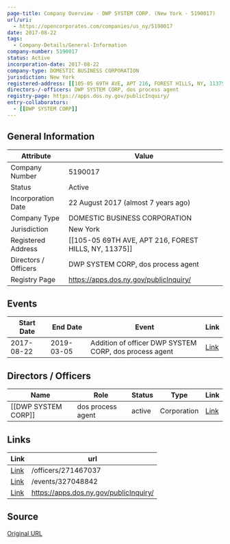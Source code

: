 ```yaml
---
page-title: Company Overview - DWP SYSTEM CORP. (New York - 5190017)
url/uri:
  - https://opencorporates.com/companies/us_ny/5190017
date: 2017-08-22
tags:
  - Company-Details/General-Information
company-number: 5190017
status: Active
incorporation-date: 2017-08-22
company-type: DOMESTIC BUSINESS CORPORATION
jurisdiction: New York
registered-address: [[105-05 69TH AVE, APT 216, FOREST HILLS, NY, 11375]]
directors-/-officers: DWP SYSTEM CORP, dos process agent
registry-page: https://apps.dos.ny.gov/publicInquiry/
entry-collaborators:
  - [[DWP SYSTEM CORP]]
---
```


## General Information
| Attribute          | Value                                       |
|--------------------|---------------------------------------------|
| Company Number     | 5190017                                     |
| Status             | Active                                      |
| Incorporation Date | 22 August 2017 (almost 7 years ago)         |
| Company Type       | DOMESTIC BUSINESS CORPORATION               |
| Jurisdiction       | New York                                    |
| Registered Address | [[105-05 69TH AVE, APT 216, FOREST HILLS, NY, 11375]] |
| Directors / Officers | DWP SYSTEM CORP, dos process agent          |
| Registry Page      | https://apps.dos.ny.gov/publicInquiry/      |

## Events

| Start Date | End Date   | Event                                                   | Link |
|------------|------------|-------------------------------------------------------|------|
| 2017-08-22 | 2019-03-05 | Addition of officer DWP SYSTEM CORP, dos process agent  | [Link](https://opencorporates.com/events/327048842) |

## Directors / Officers
| Name                 | Role            | Status     | Type        | Link |
|----------------------|-----------------|------------|-------------|------|
| [[DWP SYSTEM CORP]]  | dos process agent | active     | Corporation | [Link](https://opencorporates.com/officers/271467037) |

## Links
| Link   | url                            
|--------|--------------------------------|
| [Link](/officers/271467037) |/officers/271467037           |
| [Link](/events/327048842) |/events/327048842             |
| [Link](https://apps.dos.ny.gov/publicInquiry/) |https://apps.dos.ny.gov/publicInquiry/|

## Source
[Original URL](https://opencorporates.com/companies/us_ny/5190017)

